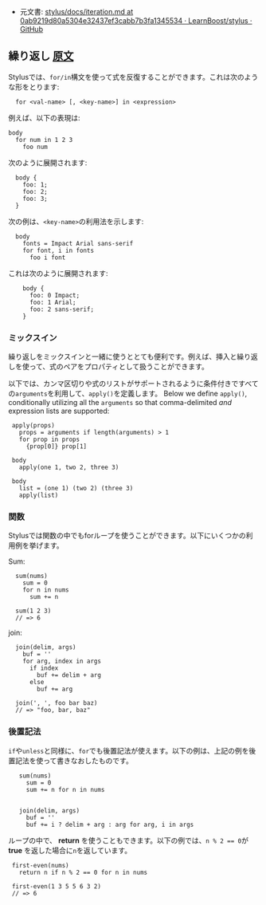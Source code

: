 + 元文書: [stylus/docs/iteration.md at 0ab9219d80a5304e32437ef3cabb7b3fa1345534 · LearnBoost/stylus · GitHub](https://github.com/LearnBoost/stylus/blob/0ab9219d80a5304e32437ef3cabb7b3fa1345534/docs/iteration.md "stylus/docs/iteration.md at 0ab9219d80a5304e32437ef3cabb7b3fa1345534 · LearnBoost/stylus · GitHub")

## 繰り返し [原文](http://learnboost.github.io/stylus/docs/iteration.html)

 Stylusでは、`for/in`構文を使って式を反復することができます。これは次のような形をとります:
 
      for <val-name> [, <key-name>] in <expression>

例えば、以下の表現は:

    body
      for num in 1 2 3
        foo num

次のように展開されます:

      body {
        foo: 1;
        foo: 2;
        foo: 3;
      }

次の例は、`<key‐name>`の利用法を示します:

      body
        fonts = Impact Arial sans-serif
        for font, i in fonts
          foo i font

これは次のように展開されます:

        body {
          foo: 0 Impact;
          foo: 1 Arial;
          foo: 2 sans-serif;
        }

### ミックスイン

 繰り返しをミックスインと一緒に使うととても便利です。例えば、挿入と繰り返しを使って、式のペアをプロパティとして扱うことができます。
 
 以下では、カンマ区切りや式のリストがサポートされるように条件付きですべての`arguments`を利用して、`apply()`を定義します。
 Below we define `apply()`, conditionally utilizing all the `arguments` so that comma-delimited _and_ expression lists are supported:
 
     apply(props)
       props = arguments if length(arguments) > 1
       for prop in props
         {prop[0]} prop[1]

     body
       apply(one 1, two 2, three 3)

     body
       list = (one 1) (two 2) (three 3)
       apply(list)

### 関数

 Stylusでは関数の中でもforループを使うことができます。以下にいくつかの利用例を挙げます。

Sum:

      sum(nums)
        sum = 0
        for n in nums
          sum += n

      sum(1 2 3)
      // => 6

join:

      join(delim, args)
        buf = ''
        for arg, index in args
          if index
            buf += delim + arg
          else
            buf += arg

      join(', ', foo bar baz)
      // => "foo, bar, baz"

### 後置記法

 `if`や`unless`と同様に、`for`でも後置記法が使えます。以下の例は、上記の例を後置記法を使って書きなおしたものです。
 
       sum(nums)
         sum = 0
         sum += n for n in nums


       join(delim, args)
         buf = ''
         buf += i ? delim + arg : arg for arg, i in args

 ループの中で、 __return__ を使うこともできます。以下の例では、`n % 2 == 0`が __true__ を返した場合に`n`を返しています。
 
     first-even(nums)
       return n if n % 2 == 0 for n in nums

     first-even(1 3 5 5 6 3 2)
     // => 6
